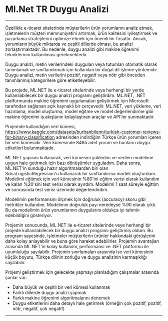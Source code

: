 # Ml.Net TR Duygu Analizi

-------------------------

Özellikle e-ticaret sitelerinde müşterilerin ürün yorumlarını analiz etmek, işletmelerin müşteri memnuniyetini artırmak, ürün kalitesini iyileştirmek ve pazarlama stratejilerini optimize etmek için önemli bir fırsattır. Ancak, yorumların büyük miktarda ve çeşitli dillerde olması, bu analizi zorlaştırmaktadır. Bu nedenle, duygu analizi gibi makine öğrenimi tekniklerinin kullanılması gerekmektedir.

Duygu analizi, metin verilerindeki duyguları veya tutumları otomatik olarak tanımlamak ve sınıflandırmak için kullanılan bir doğal dil işleme yöntemidir. Duygu analizi, metin verilerini pozitif, negatif veya nötr gibi önceden tanımlanmış kategorilere göre etiketleyebilir.

Bu projede, ML.NET ile e-ticaret sitelerinde veya herhangi bir yerde kullanılabilecek bir duygu analizi programı geliştirdim. ML.NET, .NET platformunda makine öğrenimi uygulamaları geliştirmek için Microsoft tarafından sağlanan açık kaynaklı bir çerçevedir. ML.NET, veri yükleme, veri hazırlama, model oluşturma, model eğitme ve model değerlendirme gibi makine öğrenimi iş akışlarını kolaylaştıran araçlar ve API'ler sunmaktadır.

Projemde kullandığım veri kümesi, https://www.kaggle.com/datasets/burhanbilenn/turkish-customer-reviews-for-binary-classification adresinden indirdiğim Türkçe ürün yorumları içeren bir veri kümesidir. Veri kümesinde 8485 adet yorum ve bunların duygu etiketleri bulunmaktadır.

ML.NET yapısını kullanarak, veri kümesini yükledim ve verileri modelime uygun hale getirmek için bazı dönüşümler uyguladım. Daha sonra, ML.NET'in sunduğu hazır algoritmalardan biri olan SdcaLogisticRegression'u kullanarak bir sınıflandırma modeli oluşturdum. Modelimi eğitmek için veri kümesinin %80'ini eğitim verisi olarak kullandım ve kalan %20'sini test verisi olarak ayırdım. Modelimi 1 saat süreyle eğittim ve sonrasında test verisi üzerinde değerlendirdim.

Modelimin performansını ölçmek için doğruluk (accuracy) skoru gibi metrikler kullandım. Modelimin doğruluk payı neredeyse %90 olarak çıktı. Bu da modelimin ürün yorumlarının duygularını oldukça iyi tahmin edebildiğini gösteriyor.

Projemin sonucunda, ML.NET ile e-ticaret sitelerinde veye herhangi bir projede kullanılabilecek bir duygu analizi programı geliştirmiş oldum. Bu program sayesinde, işletmeler müşterilerin ürünler hakkındaki görüşlerini daha kolay anlayabilir ve buna göre hareket edebilirler. Projemin avantajları arasında ML.NET'in kolay kullanımı, performansı ve .NET platformu ile uyumluluğu sayılabilir. Projemin sınırlamaları arasında ise veri kümesinin küçük boyutu, Türkçe dilinin zorluğu ve duygu analizinin karmaşıklığı sayılabilir.

Projemi geliştirmek için gelecekte yapmayı planladığım çalışmalar arasında şunlar var:

- Daha büyük ve çeşitli bir veri kümesi kullanmak
- Farklı dillerde duygu analizi yapmak
- Farklı makine öğrenimi algoritmalarını denemek
- Duygu etiketlerini daha detaylı hale getirmek (örneğin çok pozitif, pozitif, nötr, negatif, çok negatif)

---

